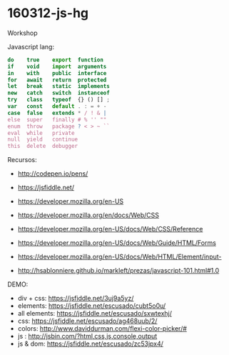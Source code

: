 # 160312-js-hg
Workshop

Javascript lang:
```javascript
do    true    export  function
if    void    import  arguments
in    with    public  interface
for   await   return  protected
let   break   static  implements
new   catch   switch  instanceof
try   class   typeof  {} () [] ;
var   const   default . : = + -
case  false   extends * / ! & |
else  super   finally # % '' ""
enum  throw   package ? < > ~ ``
eval  while   private
null  yield   continue
this  delete  debugger  
```
Recursos:

- http://codepen.io/pens/
- https://jsfiddle.net/
- https://developer.mozilla.org/en-US
- https://developer.mozilla.org/en/docs/Web/CSS
- https://developer.mozilla.org/en-US/docs/Web/CSS/Reference
- https://developer.mozilla.org/en-US/docs/Web/Guide/HTML/Forms
- https://developer.mozilla.org/en-US/docs/Web/HTML/Element/input-

- http://hsablonniere.github.io/markleft/prezas/javascript-101.html#1.0

DEMO:
- div + css: https://jsfiddle.net/3uj9a5yz/
- elements: https://jsfiddle.net/escusado/cubt5o0u/
- all elements: https://jsfiddle.net/escusado/sxwtexhj/
- css: https://jsfiddle.net/escusado/ag468uub/2/
- colors: http://www.daviddurman.com/flexi-color-picker/#
- js : http://jsbin.com/?html,css,js,console,output
- js & dom: https://jsfiddle.net/escusado/zc53jpx4/

